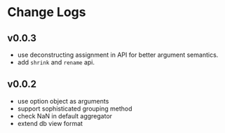 # Change Logs

## v0.0.3

 - use deconstructing assignment in API for better argument semantics.
 - add `shrink` and `rename` api.

 
## v0.0.2

 - use option object as arguments
 - support sophisticated grouping method
 - check NaN in default aggregator
 - extend db view format
